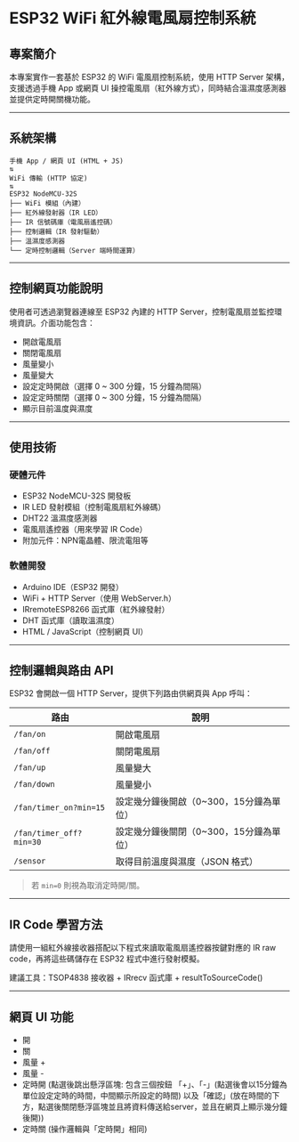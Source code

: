 # ESP32 WiFi 紅外線電風扇控制系統

## 專案簡介

本專案實作一套基於 ESP32 的 WiFi 電風扇控制系統，使用 HTTP Server 架構，支援透過手機 App 或網頁 UI 操控電風扇（紅外線方式），同時結合溫濕度感測器並提供定時開關機功能。

---

## 系統架構

```
手機 App / 網頁 UI (HTML + JS)
⇅
WiFi 傳輸 (HTTP 協定)
⇅
ESP32 NodeMCU-32S
├── WiFi 模組（內建）
├── 紅外線發射器（IR LED）
├── IR 信號碼庫（電風扇遙控碼）
├── 控制邏輯（IR 發射驅動）
├── 溫濕度感測器
└── 定時控制邏輯（Server 端時間運算）
```

---

## 控制網頁功能說明

使用者可透過瀏覽器連線至 ESP32 內建的 HTTP Server，控制電風扇並監控環境資訊。介面功能包含：

- 開啟電風扇
- 關閉電風扇
- 風量變小
- 風量變大
- 設定定時開啟（選擇 0 ~ 300 分鐘，15 分鐘為間隔）
- 設定定時關閉（選擇 0 ~ 300 分鐘，15 分鐘為間隔）
- 顯示目前溫度與濕度

---

## 使用技術

### 硬體元件
- ESP32 NodeMCU-32S 開發板
- IR LED 發射模組（控制電風扇紅外線碼）
- DHT22 溫濕度感測器
- 電風扇遙控器（用來學習 IR Code）
- 附加元件：NPN電晶體、限流電阻等

### 軟體開發
- Arduino IDE（ESP32 開發）
- WiFi + HTTP Server（使用 WebServer.h）
- IRremoteESP8266 函式庫（紅外線發射）
- DHT 函式庫（讀取溫濕度）
- HTML / JavaScript（控制網頁 UI）

---

## 控制邏輯與路由 API

ESP32 會開啟一個 HTTP Server，提供下列路由供網頁與 App 呼叫：

| 路由 | 說明 |
|------|------|
| `/fan/on` | 開啟電風扇 |
| `/fan/off` | 關閉電風扇 |
| `/fan/up` | 風量變大 |
| `/fan/down` | 風量變小 |
| `/fan/timer_on?min=15` | 設定幾分鐘後開啟（0~300，15分鐘為單位） |
| `/fan/timer_off?min=30` | 設定幾分鐘後關閉（0~300，15分鐘為單位） |
| `/sensor` | 取得目前溫度與濕度（JSON 格式） |

> 若 `min=0` 則視為取消定時開/關。

---

## IR Code 學習方法

請使用一組紅外線接收器搭配以下程式來讀取電風扇遙控器按鍵對應的 IR raw code，再將這些碼儲存在 ESP32 程式中進行發射模擬。

建議工具：TSOP4838 接收器 + IRrecv 函式庫 + resultToSourceCode()

---

## 網頁 UI 功能

- 開
- 關
- 風量 +
- 風量 -
- 定時開 (點選後跳出懸浮區塊: 包含三個按鈕 「+」、「-」(點選後會以15分鐘為單位設定定時的時間，中間顯示所設定的時間) 以及「確認」(放在時間的下方，點選後關閉懸浮區塊並且將資料傳送給server，並且在網頁上顯示幾分鐘後開))
- 定時關 (操作邏輯與「定時開」相同)